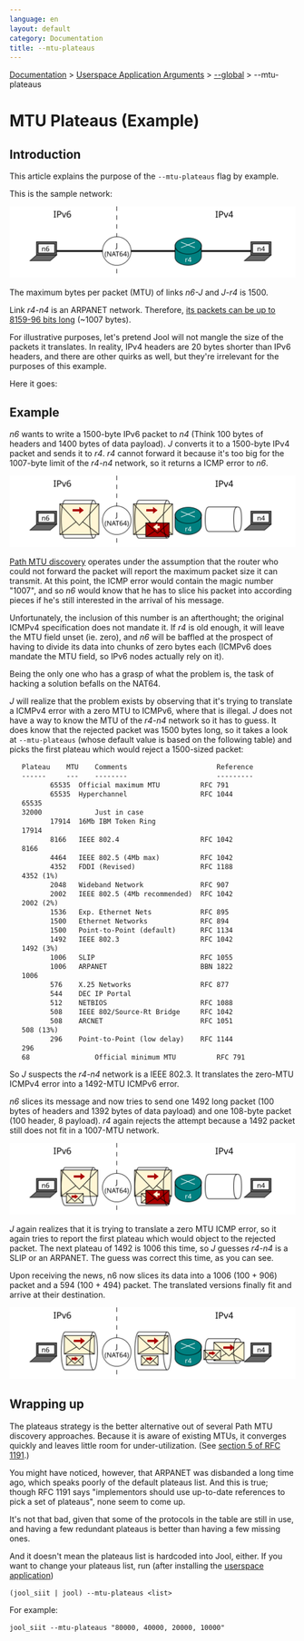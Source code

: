 ```yaml
---
language: en
layout: default
category: Documentation
title: --mtu-plateaus
---
```


[Documentation](documentation.html) > [Userspace Application Arguments](documentation.html#userspace-application-arguments) > [\--global](usr-flags-global.html) > \--mtu-plateaus

# MTU Plateaus (Example)

## Introduction

This article explains the purpose of the `--mtu-plateaus` flag by example.

This is the sample network:

![Fig.1 - Network](../images/plateaus-network.svg)

The maximum bytes per packet (MTU) of links _n6-J_ and _J-r4_ is 1500.

Link _r4-n4_ is an ARPANET network. Therefore, [its packets can be up to 8159-96 bits long](https://en.wikipedia.org/wiki/BBN_Report_1822) (~1007 bytes).

For illustrative purposes, let's pretend Jool will not mangle the size of the packets it translates. In reality, IPv4 headers are 20 bytes shorter than IPv6 headers, and there are other quirks as well, but they're irrelevant for the purposes of this example.

Here it goes:

## Example

_n6_ wants to write a 1500-byte IPv6 packet to _n4_ (Think 100 bytes of headers and 1400 bytes of data payload). _J_ converts it to a 1500-byte IPv4 packet and sends it to _r4_. _r4_ cannot forward it because it's too big for the 1007-byte limit of the _r4-n4_ network, so it returns a ICMP error to _n6_.

![Fig.2 - Attempt 1](../images/plateaus-attempt1.svg)

<a href="http://en.wikipedia.org/wiki/Path_MTU_Discovery" target="_blank">Path MTU discovery</a> operates under the assumption that the router who could not forward the packet will report the maximum packet size it can transmit. At this point, the ICMP error would contain the magic number "1007", and so _n6_ would know that he has to slice his packet into according pieces if he's still interested in the arrival of his message.

Unfortunately, the inclusion of this number is an afterthought; the original ICMPv4 specification does not mandate it. If _r4_ is old enough, it will leave the MTU field unset (ie. zero), and _n6_ will be baffled at the prospect of having to divide its data into chunks of zero bytes each (ICMPv6 does mandate the MTU field, so IPv6 nodes actually rely on it).

Being the only one who has a grasp of what the problem is, the task of hacking a solution befalls on the NAT64.

_J_ will realize that the problem exists by observing that it's trying to translate a ICMPv4 error with a zero MTU to ICMPv6, where that is illegal. _J_ does not have a way to know the MTU of the _r4-n4_ network so it has to guess. It does know that the rejected packet was 1500 bytes long, so it takes a look at `--mtu-plateaus` (whose default value is based on the following table) and picks the first plateau which would reject a 1500-sized packet:

	   Plateau    MTU    Comments                      Reference
	   ------     ---    --------                      ---------
		      65535  Official maximum MTU          RFC 791
		      65535  Hyperchannel                  RFC 1044
	   65535
	   32000             Just in case
		      17914  16Mb IBM Token Ring
	   17914
		      8166   IEEE 802.4                    RFC 1042
	   8166
		      4464   IEEE 802.5 (4Mb max)          RFC 1042
		      4352   FDDI (Revised)                RFC 1188
	   4352 (1%)
		      2048   Wideband Network              RFC 907
		      2002   IEEE 802.5 (4Mb recommended)  RFC 1042
	   2002 (2%)
		      1536   Exp. Ethernet Nets            RFC 895
		      1500   Ethernet Networks             RFC 894
		      1500   Point-to-Point (default)      RFC 1134
		      1492   IEEE 802.3                    RFC 1042
	   1492 (3%)
		      1006   SLIP                          RFC 1055
		      1006   ARPANET                       BBN 1822
	   1006
		      576    X.25 Networks                 RFC 877
		      544    DEC IP Portal
		      512    NETBIOS                       RFC 1088
		      508    IEEE 802/Source-Rt Bridge     RFC 1042
		      508    ARCNET                        RFC 1051
	   508 (13%)
		      296    Point-to-Point (low delay)    RFC 1144
	   296
	   68                Official minimum MTU          RFC 791

So _J_ suspects the _r4-n4_ network is a IEEE 802.3. It translates the zero-MTU ICMPv4 error into a 1492-MTU ICMPv6 error.

_n6_ slices its message and now tries to send one 1492 long packet (100 bytes of headers and 1392 bytes of data payload) and one 108-byte packet (100 header, 8 payload). _r4_ again rejects the attempt because a 1492 packet still does not fit in a 1007-MTU network.

![Fig.3 - Attempt 2](../images/plateaus-attempt2.svg)

_J_ again realizes that it is trying to translate a zero MTU ICMP error, so it again tries to report the first plateau which would object to the rejected packet. The next plateau of 1492 is 1006 this time, so _J_ guesses _r4-n4_ is a SLIP or an ARPANET. The guess was correct this time, as you can see.

Upon receiving the news, n6 now slices its data into a 1006 (100 + 906) packet and a 594 (100 + 494) packet. The translated versions finally fit and arrive at their destination.

![Fig.4 - Attempt 3](../images/plateaus-attempt3.svg)

## Wrapping up

The plateaus strategy is the better alternative out of several Path MTU discovery approaches. Because it is aware of existing MTUs, it converges quickly and leaves little room for under-utilization. (See <a href="http://tools.ietf.org/html/rfc1191#section-5" target="_blank">section 5 of RFC 1191</a>.)

You might have noticed, however, that ARPANET was disbanded a long time ago, which speaks poorly of the default plateaus list. And this is true; though RFC 1191 says "implementors should use up-to-date references to pick a set of plateaus", none seem to come up.

It's not that bad, given that some of the protocols in the table are still in use, and having a few redundant plateaus is better than having a few missing ones.

And it doesn't mean the plateaus list is hardcoded into Jool, either. If you want to change your plateaus list, run (after installing the [userspace application](install-usr.html))

	(jool_siit | jool) --mtu-plateaus <list>

For example:

	jool_siit --mtu-plateaus "80000, 40000, 20000, 10000"


